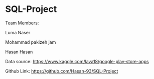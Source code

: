 # SQL-Project

Team Members:

Luma Naser

Mohammad pakizeh jam

Hasan Hasan

Data source: https://www.kaggle.com/lava18/google-play-store-apps

Github Link: https://github.com/Hasan-93/SQL-Project
